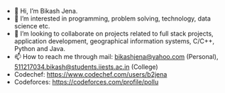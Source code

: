 - 👋 Hi, I’m Bikash Jena.
- 👀 I’m interested in programming, problem solving, technology, data science etc.
- 💞️ I’m looking to collaborate on projects related to full stack projects, application development, geographical information systems, C/C++, Python and Java.
- 📫 How to reach me through mail: bikashjena@yahoo.com (Personal), 
                                   511217034.bikash@students.iiests.ac.in (College)
- Codechef: https://www.codechef.com/users/b2jena
- Codeforces: https://codeforces.com/profile/pollu
<!---
b2jena/b2jena is a ✨ special ✨ repository because its `README.md` (this file) appears on your GitHub profile.
You can click the Preview link to take a look at your changes.
--->
